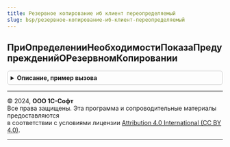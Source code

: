 ```yaml
---
title: Резервное копирование иб клиент переопределяемый
slug: bsp/резервное-копирование-иб-клиент-переопределяемый
---
```



## ПриОпределенииНеобходимостиПоказаПредупрежденийОРезервномКопировании
<details style="margin: 1em 0; padding: 0.5em; border: 1px solid #ccc; border-radius: 6px;">

<summary style="font-weight: bold; cursor: pointer;">Описание, пример вызова</summary>

```bsl

// Включает/отключает показ предупреждений о необходимости настройки/выполнении резервного копирования.
// По умолчанию отключено.
//
// Параметры:
//    ПоказыватьПредупреждение - Булево - переопределяемый признак необходимости показа предупреждения.
//
Процедура ПриОпределенииНеобходимостиПоказаПредупрежденийОРезервномКопировании(ПоказыватьПредупреждение) Экспорт
```

Пример вызова
```bsl
РезервноеКопированиеИБКлиентПереопределяемый.ПриОпределенииНеобходимостиПоказаПредупрежденийОРезервномКопировании(ПоказыватьПредупреждение) 
```
</details>

---

© 2024, **ООО 1С-Софт**  
Все права защищены. Эта программа и сопроводительные материалы предоставляются  
в соответствии с условиями лицензии [Attribution 4.0 International (CC BY 4.0)](https://creativecommons.org/licenses/by/4.0/legalcode).

---
